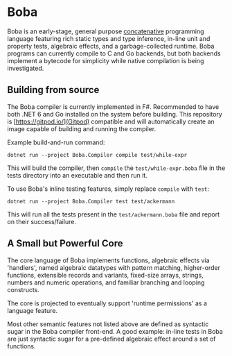 # Boba

Boba is an early-stage, general purpose [concatenative](https://concatenative.org/) programming language featuring rich static types and type inference, in-line unit and property tests, algebraic effects, and a garbage-collected runtime. Boba programs can currently compile to C and Go backends, but both backends implement a bytecode for simplicity while native compilation is being investigated.

## Building from source

The Boba compiler is currently implemented in F#. Recommended to have both .NET 6 and Go installed on the system before building. This repository is [https://gitpod.io/](Gitpod) compatible and will automatically create an image capable of building and running the compiler.

Example build-and-run command:

```
dotnet run --project Boba.Compiler compile test/while-expr
```

This will build the compiler, then `compile` the `test/while-expr.boba` file in the tests directory into an executable and then run it.

To use Boba's inline testing features, simply replace `compile` with `test`:

```
dotnet run --project Boba.Compiler test test/ackermann
```

This will run all the tests present in the `test/ackermann.boba` file and report on their success/failure.

## A Small but Powerful Core

The core language of Boba implements functions, algebraic effects via 'handlers', named algebraic datatypes with pattern matching, higher-order functions, extensible records and variants, fixed-size arrays, strings, numbers and numeric operations, and familiar branching and looping constructs.

The core is projected to eventually support 'runtime permissions' as a language feature.

Most other semantic features not listed above are defined as syntactic sugar in the Boba compiler front-end. A good example: in-line tests in Boba are just syntactic sugar for a pre-defined algebraic effect around a set of functions.
